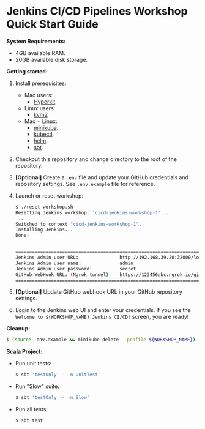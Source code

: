 # Jenkins CI/CD Pipelines Workshop Quick Start Guide

**System Requirements:**
* 4GB available RAM.
* 20GB available disk storage.


**Getting started:**
1. Install prerequisites:
    * Mac users: 
        * [Hyperkit](https://minikube.sigs.k8s.io/docs/drivers/hyperkit/)
    * Linux users: 
        * [kvm2](https://minikube.sigs.k8s.io/docs/drivers/kvm2/)
    * Mac + Linux:
        * [minikube](https://kubernetes.io/docs/tasks/tools/install-minikube/).
        * [kubectl](https://kubernetes.io/docs/tasks/tools/install-kubectl/).
        * [helm](https://helm.sh/docs/intro/install/).
        * [sbt](https://www.scala-sbt.org/1.x/docs/Setup.html).
    
2. Checkout this repository and change directory to the root of the repository.

3. **[Optional]** Create a `.env` file and update your GitHub credentials and repository settings.
   See `.env.example` file for reference. 

4. Launch or reset workshop:
    ```bash
    $ ./reset-workshop.sh
   Resetting Jenkins workshop: 'cicd-jenkins-workshop-1'...
   ...
   Switched to context "cicd-jenkins-workshop-1".
   Installing Jenkins...
   Done!
   
   
   ====================================================================================
   Jenkins Admin user URL:               http://192.168.39.20:32000/login
   Jenkins Admin user name:              admin
   Jenkins Admin user password:          secret
   GitHub WebHook URL: (Ngrok tunnel)    https://123456abc.ngrok.io/github-webhook/
   ====================================================================================
    ```

5. **[Optional]** Update GitHub webhook URL in your GitHub repository settings.

6. Login to the Jenkins web UI and enter your credentials. If you see the 
`Welcome to ${WORKSHOP_NAME} Jenkins CI/CD!` screen, you are ready!


**Cleanup:**
```bash
$ (source .env.example && minikube delete --profile ${WORKSHOP_NAME})
```


**Scala Project:**
* Run unit tests:
    ```bash
    $ sbt 'testOnly -- -n UnitTest'
    ```
* Run "Slow" suite:
    ```bash
    $ sbt 'testOnly -- -n Slow'
    ```
* Run all tests:
    ```bash
    $ sbt test
    ```
